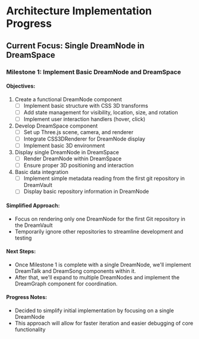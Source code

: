# Architecture Implementation Progress

## Current Focus: Single DreamNode in DreamSpace

### Milestone 1: Implement Basic DreamNode and DreamSpace

#### Objectives:
1. Create a functional DreamNode component
   - [ ] Implement basic structure with CSS 3D transforms
   - [ ] Add state management for visibility, location, size, and rotation
   - [ ] Implement user interaction handlers (hover, click)

2. Develop DreamSpace component
   - [ ] Set up Three.js scene, camera, and renderer
   - [ ] Integrate CSS3DRenderer for DreamNode display
   - [ ] Implement basic 3D environment

3. Display single DreamNode in DreamSpace
   - [ ] Render DreamNode within DreamSpace
   - [ ] Ensure proper 3D positioning and interaction

4. Basic data integration
   - [ ] Implement simple metadata reading from the first git repository in DreamVault
   - [ ] Display basic repository information in DreamNode

#### Simplified Approach:
- Focus on rendering only one DreamNode for the first Git repository in the DreamVault
- Temporarily ignore other repositories to streamline development and testing

#### Next Steps:
- Once Milestone 1 is complete with a single DreamNode, we'll implement DreamTalk and DreamSong components within it.
- After that, we'll expand to multiple DreamNodes and implement the DreamGraph component for coordination.

#### Progress Notes:
- Decided to simplify initial implementation by focusing on a single DreamNode
- This approach will allow for faster iteration and easier debugging of core functionality
